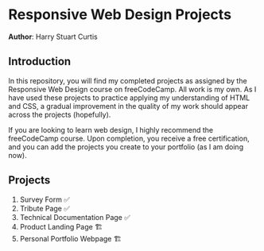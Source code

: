# Responsive Web Design Projects

**Author**: Harry Stuart Curtis

## Introduction

In this repository, you will find my completed projects as assigned by the Responsive Web Design course on freeCodeCamp. All work is my own. As I have used these projects to practice applying my understanding of HTML and CSS, a gradual improvement in the quality of my work should appear across the projects (hopefully).

If you are looking to learn web design, I highly recommend the freeCodeCamp course. Upon completion, you receive a free certification, and you can add the projects you create to your portfolio (as I am doing now).

## Projects

1. Survey Form ✅
2. Tribute Page ✅
3. Technical Documentation Page ✅
4. Product Landing Page 🏗️
5. Personal Portfolio Webpage 🏗️
